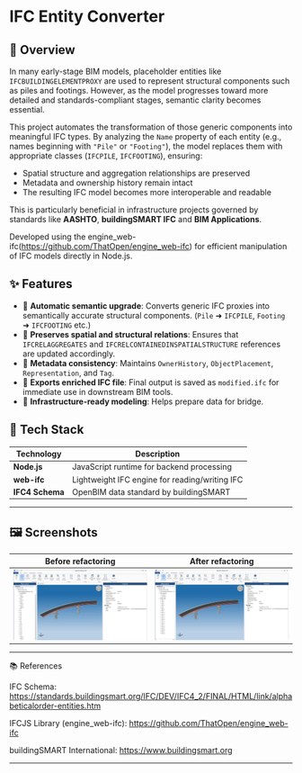 # IFC Entity Converter

## 📘 Overview

In many early-stage BIM models, placeholder entities like `IFCBUILDINGELEMENTPROXY` are used to represent structural components such as piles and footings. However, as the model progresses toward more detailed and standards-compliant stages, semantic clarity becomes essential.

This project automates the transformation of those generic components into meaningful IFC types. By analyzing the `Name` property of each entity (e.g., names beginning with `"Pile"` or `"Footing"`), the model replaces them with appropriate classes (`IFCPILE`, `IFCFOOTING`), ensuring:

- Spatial structure and aggregation relationships are preserved
- Metadata and ownership history remain intact
- The resulting IFC model becomes more interoperable and readable

This is particularly beneficial in infrastructure projects governed by standards like **AASHTO**, **buildingSMART IFC** and **BIM Applications**.

Developed using the engine_web-ifc(https://github.com/ThatOpen/engine_web-ifc) for efficient manipulation of IFC models directly in Node.js.

## ✨ Features

- 🔄 **Automatic semantic upgrade**: Converts generic IFC proxies into semantically accurate structural components. (`Pile` ➜ `IFCPILE`, `Footing` ➜ `IFCFOOTING` etc.)
- 🧠 **Preserves spatial and structural relations**: Ensures that `IFCRELAGGREGATES` and `IFCRELCONTAINEDINSPATIALSTRUCTURE` references are updated accordingly.
- 🧩 **Metadata consistency**: Maintains `OwnerHistory`, `ObjectPlacement`, `Representation`, and `Tag`.
- 💾 **Exports enriched IFC file**: Final output is saved as `modified.ifc` for immediate use in downstream BIM tools.
- 📏 **Infrastructure-ready modeling**: Helps prepare data for bridge.


## 🧰 Tech Stack

| Technology    | Description                                      |
|---------------|--------------------------------------------------|
| **Node.js**   | JavaScript runtime for backend processing        |
| **web-ifc**   | Lightweight IFC engine for reading/writing IFC   |
| **IFC4 Schema** | OpenBIM data standard by buildingSMART         |

          
---
## 🖼️ Screenshots

| Before refactoring | After refactoring|
|-------------------|-----------------------|
| ![before](screenshots/before.png) | ![after](screenshots/after.png) |

---

📚 References

IFC Schema: https://standards.buildingsmart.org/IFC/DEV/IFC4_2/FINAL/HTML/link/alphabeticalorder-entities.htm

IFCJS Library (engine_web-ifc): https://github.com/ThatOpen/engine_web-ifc

buildingSMART International: https://www.buildingsmart.org

---
